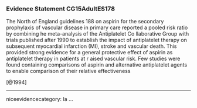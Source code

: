 ### Evidence Statement CG15AdultES178
The North of England guidelines 188 on aspirin for the secondary prophylaxis of vascular disease in primary care reported a pooled risk ratio by combining he meta-analysis of the Antiplatelet Co llaborative Group with trials published after 1990 to establish the impact of antiplatelet therapy on subsequent myocardial infarction (MI), stroke and vascular death. This provided strong evidence for a general protective effect of aspirin as antiplatelet therapy in patients at r aised vascular risk. Few studies were found containing comparisons of aspirin and alternative antiplatelet agents to enable comparison of their relative effectiveness

[@1994]

---
niceevidencecategory: Ia
...


